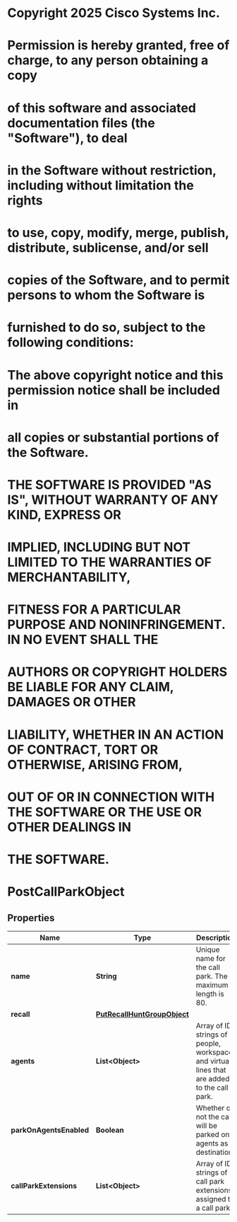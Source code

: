 <!--  Copyright 2025 Cisco Systems Inc.

Permission is hereby granted, free of charge, to any person obtaining a copy
of this software and associated documentation files (the "Software"), to deal
in the Software without restriction, including without limitation the rights
to use, copy, modify, merge, publish, distribute, sublicense, and/or sell
copies of the Software, and to permit persons to whom the Software is
furnished to do so, subject to the following conditions:

The above copyright notice and this permission notice shall be included in
all copies or substantial portions of the Software.

THE SOFTWARE IS PROVIDED "AS IS", WITHOUT WARRANTY OF ANY KIND, EXPRESS OR
IMPLIED, INCLUDING BUT NOT LIMITED TO THE WARRANTIES OF MERCHANTABILITY,
FITNESS FOR A PARTICULAR PURPOSE AND NONINFRINGEMENT. IN NO EVENT SHALL THE
AUTHORS OR COPYRIGHT HOLDERS BE LIABLE FOR ANY CLAIM, DAMAGES OR OTHER
LIABILITY, WHETHER IN AN ACTION OF CONTRACT, TORT OR OTHERWISE, ARISING FROM,
OUT OF OR IN CONNECTION WITH THE SOFTWARE OR THE USE OR OTHER DEALINGS IN
THE SOFTWARE.-->
# Copyright 2025 Cisco Systems Inc.
#
# Permission is hereby granted, free of charge, to any person obtaining a copy
# of this software and associated documentation files (the "Software"), to deal
# in the Software without restriction, including without limitation the rights
# to use, copy, modify, merge, publish, distribute, sublicense, and/or sell
# copies of the Software, and to permit persons to whom the Software is
# furnished to do so, subject to the following conditions:
#
# The above copyright notice and this permission notice shall be included in
# all copies or substantial portions of the Software.
#
# THE SOFTWARE IS PROVIDED "AS IS", WITHOUT WARRANTY OF ANY KIND, EXPRESS OR
# IMPLIED, INCLUDING BUT NOT LIMITED TO THE WARRANTIES OF MERCHANTABILITY,
# FITNESS FOR A PARTICULAR PURPOSE AND NONINFRINGEMENT. IN NO EVENT SHALL THE
# AUTHORS OR COPYRIGHT HOLDERS BE LIABLE FOR ANY CLAIM, DAMAGES OR OTHER
# LIABILITY, WHETHER IN AN ACTION OF CONTRACT, TORT OR OTHERWISE, ARISING FROM,
# OUT OF OR IN CONNECTION WITH THE SOFTWARE OR THE USE OR OTHER DEALINGS IN
# THE SOFTWARE.



# PostCallParkObject


## Properties

| Name | Type | Description | Notes |
|------------ | ------------- | ------------- | -------------|
|**name** | **String** | Unique name for the call park. The maximum length is 80. |  |
|**recall** | [**PutRecallHuntGroupObject**](PutRecallHuntGroupObject.md) |  |  |
|**agents** | **List&lt;Object&gt;** | Array of ID strings of people, workspaces and virtual lines that are added to the call park. |  [optional] |
|**parkOnAgentsEnabled** | **Boolean** | Whether or not the calls will be parked on agents as a destination. |  [optional] |
|**callParkExtensions** | **List&lt;Object&gt;** | Array of ID strings of call park extensions assigned to a call park. |  [optional] |



